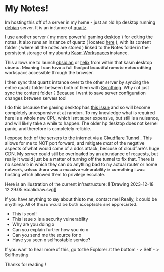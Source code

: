 # My Notes!
Im hosting this off of a server in my home - just an old hp desktop running [debian](https://www.debian.org/distrib/) server. It is an instance of [quartz](https://github.com/jackyzha0/quartz).

I use another server ( my more powerful gaming desktop ) for editing the notes. It also runs an instance of quartz ( located [here](https://notes.gamingjones.gay) ), with its content folder ( where all the notes are stored ) linked to the Notes folder in the persistent storage of my ubuntu [Kasm Workspaces](https://www.kasmweb.com/images) instance. 

This allows me to launch [obsidian](https://obsidian.md/) or [helix](https://helix-editor.com/) from within that kasm desktop ubuntu. Meaning I can have a full fledged beautiful remote notes editing workspace accessible through the browser. 

I then sync that quartz instance over to the other server by syncing the entire quartz folder between both of them with [Syncthing](https://syncthing.net).  Why not just sync the content folder ? Because i want to save server configuration changes between servers too!

I do this because the gaming desktop has [this issue](https://askubuntu.com/questions/1463742/random-kernel-panics-on-ubuntu-server-22-04-2-lts) and so will become completely unresponsive at at random. To my knowledge what is required here is a whole new CPU, which isnt super expensive, but still is a nuisance, and will likely take a while to happen.
The older hp desktop does not kernel panic, and therefore is completely reliable.

I expose both of the servers to the internet via a [Cloudflare Tunnel](https://www.cloudflare.com/products/tunnel/) . This allows for me to NOT port forward, and mitigate *most* of the negative aspects of what would come of a ddos attack, because of cloudflare's huge CDN.  My server could still be overloaded by an abundance of requests, but really it would just be a matter of turning off the tunnel to fix that. There is no scenario in which they can do anything bad to my actual router or home network, unless there was a massive vulnerability in something i was hosting which allowed them to privilege escalate. 

Here is an illustration of the current infrastructure:
![[Drawing 2023-12-18 12.29.05.excalidraw.svg]]

If you have anything to say about this to me, contact me! Really, it could be anything. All of these would be both acceptable and appreciated: 
* This is cool!
* This issue x is a security vulnerability 
* Why are you doing x
* Can you explain further how you do x 
* Can you send me the source for x 
* Have you seen x selfhostable service? 

If you want to hear more of this, go to the Explorer at the bottom - > Self - > Selfhosting

Thanks for reading !
